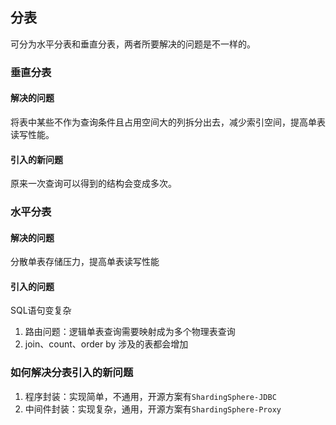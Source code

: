 ## 分表
可分为水平分表和垂直分表，两者所要解决的问题是不一样的。

### 垂直分表
#### 解决的问题
将表中某些不作为查询条件且占用空间大的列拆分出去，减少索引空间，提高单表读写性能。

#### 引入的新问题
原来一次查询可以得到的结构会变成多次。

### 水平分表

#### 解决的问题
分散单表存储压力，提高单表读写性能

#### 引入的问题
SQL语句变复杂
1. 路由问题：逻辑单表查询需要映射成为多个物理表查询
2. join、count、order by 涉及的表都会增加

### 如何解决分表引入的新问题

1. 程序封装：实现简单，不通用，开源方案有`ShardingSphere-JDBC`
2. 中间件封装：实现复杂，通用，开源方案有`ShardingSphere-Proxy`
